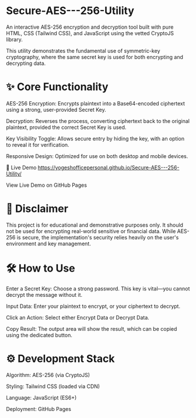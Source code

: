# Secure-AES---256-Utility
An interactive AES-256 encryption and decryption tool built with pure HTML, CSS (Tailwind CSS), and JavaScript using the vetted CryptoJS library.

This utility demonstrates the fundamental use of symmetric-key cryptography, where the same secret key is used for both encrypting and decrypting data.

# ✨ Core Functionality
AES-256 Encryption: Encrypts plaintext into a Base64-encoded ciphertext using a strong, user-provided Secret Key.

Decryption: Reverses the process, converting ciphertext back to the original plaintext, provided the correct Secret Key is used.

Key Visibility Toggle: Allows secure entry by hiding the key, with an option to reveal it for verification.

Responsive Design: Optimized for use on both desktop and mobile devices.

🚀 Live Demo
https://yogeshofficepersonal.github.io/Secure-AES---256-Utility/

View Live Demo on GitHub Pages

# 🚨 Disclaimer
This project is for educational and demonstrative purposes only. It should not be used for encrypting real-world sensitive or financial data. While AES-256 is secure, the implementation's security relies heavily on the user's environment and key management.

# 🛠️ How to Use
Enter a Secret Key: Choose a strong password. This key is vital—you cannot decrypt the message without it.

Input Data: Enter your plaintext to encrypt, or your ciphertext to decrypt.

Click an Action: Select either Encrypt Data or Decrypt Data.

Copy Result: The output area will show the result, which can be copied using the dedicated button.

# ⚙️ Development Stack
Algorithm: AES-256 (via CryptoJS)

Styling: Tailwind CSS (loaded via CDN)

Language: JavaScript (ES6+)

Deployment: GitHub Pages
